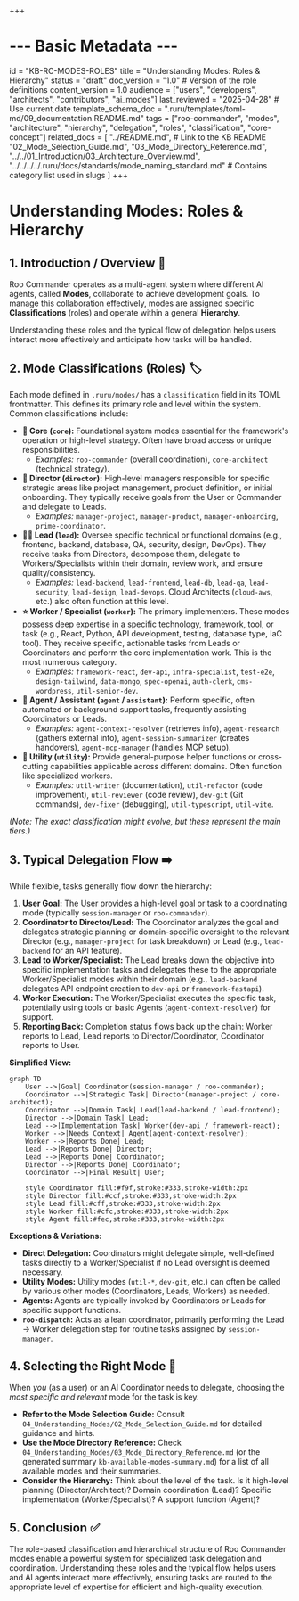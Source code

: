 +++
# --- Basic Metadata ---
id = "KB-RC-MODES-ROLES"
title = "Understanding Modes: Roles & Hierarchy"
status = "draft"
doc_version = "1.0" # Version of the role definitions
content_version = 1.0
audience = ["users", "developers", "architects", "contributors", "ai_modes"]
last_reviewed = "2025-04-28" # Use current date
template_schema_doc = ".ruru/templates/toml-md/09_documentation.README.md"
tags = ["roo-commander", "modes", "architecture", "hierarchy", "delegation", "roles", "classification", "core-concept"]
related_docs = [
    "../README.md", # Link to the KB README
    "02_Mode_Selection_Guide.md",
    "03_Mode_Directory_Reference.md",
    "../../01_Introduction/03_Architecture_Overview.md",
    "../../../../.ruru/docs/standards/mode_naming_standard.md" # Contains category list used in slugs
    ]
+++

# Understanding Modes: Roles & Hierarchy

## 1. Introduction / Overview 🎯

Roo Commander operates as a multi-agent system where different AI agents, called **Modes**, collaborate to achieve development goals. To manage this collaboration effectively, modes are assigned specific **Classifications** (roles) and operate within a general **Hierarchy**.

Understanding these roles and the typical flow of delegation helps users interact more effectively and anticipate how tasks will be handled.

## 2. Mode Classifications (Roles) 🏷️

Each mode defined in `.ruru/modes/` has a `classification` field in its TOML frontmatter. This defines its primary role and level within the system. Common classifications include:

*   **👑 Core (`core`):** Foundational system modes essential for the framework's operation or high-level strategy. Often have broad access or unique responsibilities.
    *   *Examples:* `roo-commander` (overall coordination), `core-architect` (technical strategy).
*   **🚦 Director (`director`):** High-level managers responsible for specific strategic areas like project management, product definition, or initial onboarding. They typically receive goals from the User or Commander and delegate to Leads.
    *   *Examples:* `manager-project`, `manager-product`, `manager-onboarding`, `prime-coordinator`.
*   **🧑‍✈️ Lead (`lead`):** Oversee specific technical or functional domains (e.g., frontend, backend, database, QA, security, design, DevOps). They receive tasks from Directors, decompose them, delegate to Workers/Specialists within their domain, review work, and ensure quality/consistency.
    *   *Examples:* `lead-backend`, `lead-frontend`, `lead-db`, `lead-qa`, `lead-security`, `lead-design`, `lead-devops`. Cloud Architects (`cloud-aws`, etc.) also often function at this level.
*   **⭐ Worker / Specialist (`worker`):** The primary implementers. These modes possess deep expertise in a specific technology, framework, tool, or task (e.g., React, Python, API development, testing, database type, IaC tool). They receive specific, actionable tasks from Leads or Coordinators and perform the core implementation work. This is the most numerous category.
    *   *Examples:* `framework-react`, `dev-api`, `infra-specialist`, `test-e2e`, `design-tailwind`, `data-mongo`, `spec-openai`, `auth-clerk`, `cms-wordpress`, `util-senior-dev`.
*   **🤖 Agent / Assistant (`agent` / `assistant`):** Perform specific, often automated or background support tasks, frequently assisting Coordinators or Leads.
    *   *Examples:* `agent-context-resolver` (retrieves info), `agent-research` (gathers external info), `agent-session-summarizer` (creates handovers), `agent-mcp-manager` (handles MCP setup).
*   **🔧 Utility (`utility`):** Provide general-purpose helper functions or cross-cutting capabilities applicable across different domains. Often function like specialized workers.
    *   *Examples:* `util-writer` (documentation), `util-refactor` (code improvement), `util-reviewer` (code review), `dev-git` (Git commands), `dev-fixer` (debugging), `util-typescript`, `util-vite`.

*(Note: The exact classification might evolve, but these represent the main tiers.)*

## 3. Typical Delegation Flow ➡️

While flexible, tasks generally flow down the hierarchy:

1.  **User Goal:** The User provides a high-level goal or task to a coordinating mode (typically `session-manager` or `roo-commander`).
2.  **Coordinator to Director/Lead:** The Coordinator analyzes the goal and delegates strategic planning or domain-specific oversight to the relevant Director (e.g., `manager-project` for task breakdown) or Lead (e.g., `lead-backend` for an API feature).
3.  **Lead to Worker/Specialist:** The Lead breaks down the objective into specific implementation tasks and delegates these to the appropriate Worker/Specialist modes within their domain (e.g., `lead-backend` delegates API endpoint creation to `dev-api` or `framework-fastapi`).
4.  **Worker Execution:** The Worker/Specialist executes the specific task, potentially using tools or basic Agents (`agent-context-resolver`) for support.
5.  **Reporting Back:** Completion status flows back up the chain: Worker reports to Lead, Lead reports to Director/Coordinator, Coordinator reports to User.

**Simplified View:**

```mermaid
graph TD
    User -->|Goal| Coordinator(session-manager / roo-commander);
    Coordinator -->|Strategic Task| Director(manager-project / core-architect);
    Coordinator -->|Domain Task| Lead(lead-backend / lead-frontend);
    Director -->|Domain Task| Lead;
    Lead -->|Implementation Task| Worker(dev-api / framework-react);
    Worker -->|Needs Context| Agent(agent-context-resolver);
    Worker -->|Reports Done| Lead;
    Lead -->|Reports Done| Director;
    Lead -->|Reports Done| Coordinator;
    Director -->|Reports Done| Coordinator;
    Coordinator -->|Final Result| User;

    style Coordinator fill:#f9f,stroke:#333,stroke-width:2px
    style Director fill:#ccf,stroke:#333,stroke-width:2px
    style Lead fill:#cff,stroke:#333,stroke-width:2px
    style Worker fill:#cfc,stroke:#333,stroke-width:2px
    style Agent fill:#fec,stroke:#333,stroke-width:2px
```

**Exceptions & Variations:**

*   **Direct Delegation:** Coordinators might delegate simple, well-defined tasks directly to a Worker/Specialist if no Lead oversight is deemed necessary.
*   **Utility Modes:** Utility modes (`util-*`, `dev-git`, etc.) can often be called by various other modes (Coordinators, Leads, Workers) as needed.
*   **Agents:** Agents are typically invoked by Coordinators or Leads for specific support functions.
*   **`roo-dispatch`:** Acts as a lean coordinator, primarily performing the Lead -> Worker delegation step for routine tasks assigned by `session-manager`.

## 4. Selecting the Right Mode 🎯

When *you* (as a user) or an AI Coordinator needs to delegate, choosing the *most specific and relevant* mode for the task is key.

*   **Refer to the Mode Selection Guide:** Consult `04_Understanding_Modes/02_Mode_Selection_Guide.md` for detailed guidance and hints.
*   **Use the Mode Directory Reference:** Check `04_Understanding_Modes/03_Mode_Directory_Reference.md` (or the generated summary `kb-available-modes-summary.md`) for a list of all available modes and their summaries.
*   **Consider the Hierarchy:** Think about the level of the task. Is it high-level planning (Director/Architect)? Domain coordination (Lead)? Specific implementation (Worker/Specialist)? A support function (Agent)?

## 5. Conclusion ✅

The role-based classification and hierarchical structure of Roo Commander modes enable a powerful system for specialized task delegation and coordination. Understanding these roles and the typical flow helps users and AI agents interact more effectively, ensuring tasks are routed to the appropriate level of expertise for efficient and high-quality execution.
